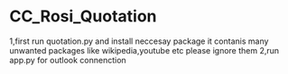 # CC_Rosi_Quotation
1,first run quotation.py and install neccesay package it contanis many unwanted packages like wikipedia,youtube etc please ignore them
2,run app.py for outlook connenction
